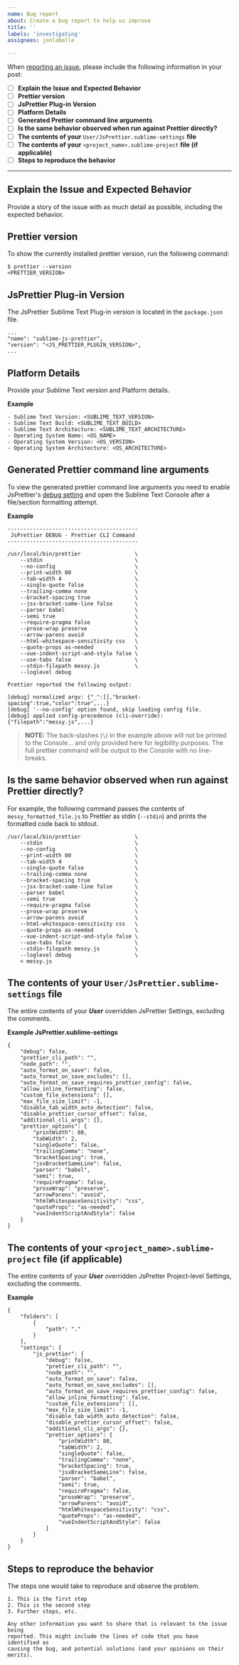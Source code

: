 ```yaml
---
name: Bug report
about: Create a bug report to help us improve
title: ''
labels: 'investigating'
assignees: jonlabelle

---
```


When [reporting an issue](https://github.com/jonlabelle/SublimeJsPrettier/issues), please include the following information in your post:

- [ ] **Explain the Issue and Expected Behavior**
- [ ] **Prettier version**
- [ ] **JsPrettier Plug-in Version**
- [ ] **Platform Details**
- [ ] **Generated Prettier command line arguments**
- [ ] **Is the same behavior observed when run against Prettier directly?**
- [ ] **The contents of your** `User/JsPrettier.sublime-settings` **file**
- [ ] **The contents of your** `<project_name>.sublime-project` **file (if applicable)**
- [ ] **Steps to reproduce the behavior**

---

## Explain the Issue and Expected Behavior

Provide a story of the issue with as much detail as possible, including the expected behavior.

## Prettier version

To show the currently installed prettier version, run the following command:

    $ prettier --version
    <PRETTIER_VERSION>

## JsPrettier Plug-in Version

The JsPrettier Sublime Text Plug-in version is located in the `package.json` file.

    ...
    "name": "sublime-js-prettier",
    "version": "<JS_PRETTIER_PLUGIN_VERSION>",
    ...

## Platform Details

Provide your Sublime Text version and Platform details.

**Example**

    - Sublime Text Version: <SUBLIME_TEXT_VERSION>
    - Sublime Text Build: <SUBLIME_TEXT_BUILD>
    - Sublime Text Architecture: <SUBLIME_TEXT_ARCHITECTURE>
    - Operating System Name: <OS_NAME>
    - Operating System Version: <OS_VERSION>
    - Operating System Architecture: <OS_ARCHITECTURE>

## Generated Prettier command line arguments

To view the generated prettier command line arguments you need to enable JsPrettier's [debug setting] and open the Sublime Text Console after a file/section formatting attempt.

**Example**

    -----------------------------------------
     JsPrettier DEBUG - Prettier CLI Command
    -----------------------------------------

    /usr/local/bin/prettier                 \
        --stdin                             \
        --no-config                         \
        --print-width 80                    \
        --tab-width 4                       \
        --single-quote false                \
        --trailing-comma none               \
        --bracket-spacing true              \
        --jsx-bracket-same-line false       \
        --parser babel                      \
        --semi true                         \
        --require-pragma false              \
        --prose-wrap preserve               \
        --arrow-parens avoid                \
        --html-whitespace-sensitivity css   \
        --quote-props as-needed             \
        --vue-indent-script-and-style false \
        --use-tabs false                    \
        --stdin-filepath messy.js           \
        --loglevel debug

    Prettier reported the following output:

    [debug] normalized argv: {"_":[],"bracket-spacing":true,"color":true",...}
    [debug] '--no-config' option found, skip loading config file.
    [debug] applied config-precedence (cli-override): {"filepath":"messy.js",...}

> **NOTE:** The back-slashes (`\`) in the example above will not be printed to the Console... and only provided here for legibility purposes. The full prettier command will be output to the Console with no line-breaks.

## Is the same behavior observed when run against Prettier directly?

For example, the following command passes the contents of `messy_formatted_file.js` to Prettier as stdin (`--stdin`) and prints the formatted code back to stdout.

    /usr/local/bin/prettier                 \
        --stdin                             \
        --no-config                         \
        --print-width 80                    \
        --tab-width 4                       \
        --single-quote false                \
        --trailing-comma none               \
        --bracket-spacing true              \
        --jsx-bracket-same-line false       \
        --parser babel                      \
        --semi true                         \
        --require-pragma false              \
        --prose-wrap preserve               \
        --arrow-parens avoid                \
        --html-whitespace-sensitivity css   \
        --quote-props as-needed             \
        --vue-indent-script-and-style false \
        --use-tabs false                    \
        --stdin-filepath messy.js           \
        --loglevel debug                    \
        < messy.js

## The contents of your `User/JsPrettier.sublime-settings` file

The entire contents of your ***User*** overridden JsPrettier Settings, excluding the comments.

**Example JsPrettier.sublime-settings**

    {
        "debug": false,
        "prettier_cli_path": "",
        "node_path": "",
        "auto_format_on_save": false,
        "auto_format_on_save_excludes": [],
        "auto_format_on_save_requires_prettier_config": false,
        "allow_inline_formatting": false,
        "custom_file_extensions": [],
        "max_file_size_limit": -1,
        "disable_tab_width_auto_detection": false,
        "disable_prettier_cursor_offset": false,
        "additional_cli_args": {},
        "prettier_options": {
            "printWidth": 80,
            "tabWidth": 2,
            "singleQuote": false,
            "trailingComma": "none",
            "bracketSpacing": true,
            "jsxBracketSameLine": false,
            "parser": "babel",
            "semi": true,
            "requirePragma": false,
            "proseWrap": "preserve",
            "arrowParens": "avoid",
            "htmlWhitespaceSensitivity": "css",
            "quoteProps": "as-needed",
            "vueIndentScriptAndStyle": false
        }
    }

## The contents of your `<project_name>.sublime-project` file (if applicable)

The entire contents of your ***User*** overridden JsPretter Project-level Settings, excluding the comments.

**Example**

    {
        "folders": [
            {
                "path": "."
            }
        ],
        "settings": {
            "js_prettier": {
                "debug": false,
                "prettier_cli_path": "",
                "node_path": "",
                "auto_format_on_save": false,
                "auto_format_on_save_excludes": [],
                "auto_format_on_save_requires_prettier_config": false,
                "allow_inline_formatting": false,
                "custom_file_extensions": [],
                "max_file_size_limit": -1,
                "disable_tab_width_auto_detection": false,
                "disable_prettier_cursor_offset": false,
                "additional_cli_args": {},
                "prettier_options": {
                    "printWidth": 80,
                    "tabWidth": 2,
                    "singleQuote": false,
                    "trailingComma": "none",
                    "bracketSpacing": true,
                    "jsxBracketSameLine": false,
                    "parser": "babel",
                    "semi": true,
                    "requirePragma": false,
                    "proseWrap": "preserve",
                    "arrowParens": "avoid",
                    "htmlWhitespaceSensitivity": "css",
                    "quoteProps": "as-needed",
                    "vueIndentScriptAndStyle": false
                }
            }
        }
    }

## Steps to reproduce the behavior

The steps one would take to reproduce and observe the problem.

    1. This is the first step
    2. This is the second step
    3. Further steps, etc.

    Any other information you want to share that is relevant to the issue being
    reported. This might include the lines of code that you have identified as
    causing the bug, and potential solutions (and your opinions on their
    merits).

[debug setting]: https://github.com/jonlabelle/SublimeJsPrettier/blob/master/JsPrettier.sublime-settings#L14

